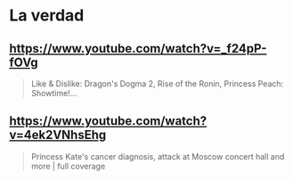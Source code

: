 # La verdad

## https://www.youtube.com/watch?v=_f24pP-fOVg

> Like & Dislike: Dragon's Dogma 2, Rise of the Ronin, Princess Peach: Showtime!... 

## https://www.youtube.com/watch?v=4ek2VNhsEhg

> Princess Kate's cancer diagnosis, attack at Moscow concert hall and more | full coverage 
